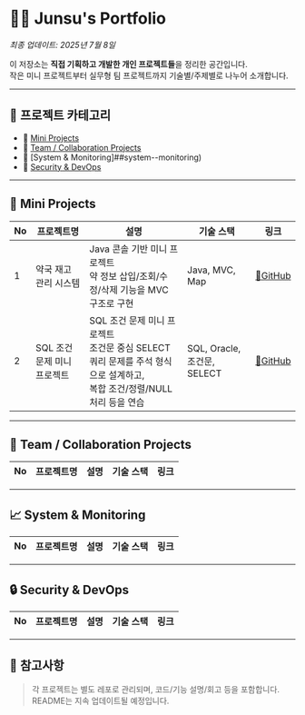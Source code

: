 # 👨‍💻 Junsu's Portfolio

*최종 업데이트: 2025년 7월 8일*

이 저장소는 **직접 기획하고 개발한 개인 프로젝트들**을 정리한 공간입니다.  
작은 미니 프로젝트부터 실무형 팀 프로젝트까지 기술별/주제별로 나누어 소개합니다.

---

## 📌 프로젝트 카테고리

- 🔹 [Mini Projects](#miniprojects)  
- 🔹 [Team / Collaboration Projects](#team--collaboration-projects)  
- 🔹 [System & Monitoring]##system--monitoring)  
- 🔹 [Security & DevOps](#security--devops)  

---

## 🧪 Mini Projects

| No | 프로젝트명 | 설명 | 기술 스택 | 링크 |
|----|------------|------|-----------|------|
| 1 | 약국 재고 관리 시스템 | Java 콘솔 기반 미니 프로젝트<br/>약 정보 삽입/조회/수정/삭제 기능을 MVC 구조로 구현 | Java, MVC, Map | [🔗GitHub](https://github.com/shinjunsuuu/java-fisa5-pharmacy-stock-project) |
| 2 | SQL 조건 문제 미니 프로젝트 | SQL 조건 문제 미니 프로젝트<br/>조건문 중심 SELECT 쿼리 문제를 주석 형식으로 설계하고,<br/> 복합 조건/정렬/NULL 처리 등을 연습 | SQL, Oracle, 조건문, SELECT | [🔗GitHub](https://github.com/shinjunsuuu/Oracle-query-practice) |

---

## 💼 Team / Collaboration Projects

| No | 프로젝트명 | 설명 | 기술 스택 | 링크 |
|----|------------|------|-----------|------|

---

## 📈 System & Monitoring

| No | 프로젝트명 | 설명 | 기술 스택 | 링크 |
|----|------------|------|-----------|------|

---

## 🔒 Security & DevOps

| No | 프로젝트명 | 설명 | 기술 스택 | 링크 |
|----|------------|------|-----------|------|

---

## 📝 참고사항

> 각 프로젝트는 별도 레포로 관리되며, 코드/기능 설명/회고 등을 포함합니다.  
> README는 지속 업데이트될 예정입니다.
